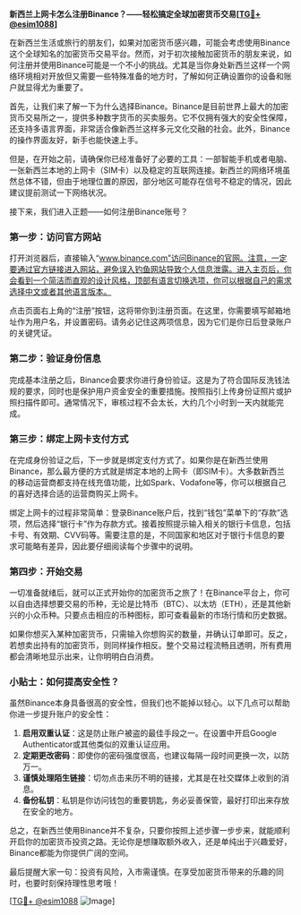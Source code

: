 **新西兰上网卡怎么注册Binance？——轻松搞定全球加密货币交易[[TG💪+ @esim1088](https://t.me/s/esim1088)]**

在新西兰生活或旅行的朋友们，如果对加密货币感兴趣，可能会考虑使用Binance这个全球知名的加密货币交易平台。然而，对于初次接触加密货币的朋友来说，如何注册并使用Binance可能是一个不小的挑战。尤其是当你身处新西兰这样一个网络环境相对开放但又需要一些特殊准备的地方时，了解如何正确设置你的设备和账户就显得尤为重要了。

首先，让我们来了解一下为什么选择Binance。Binance是目前世界上最大的加密货币交易所之一，提供多种数字货币的买卖服务。它不仅拥有强大的安全性保障，还支持多语言界面，非常适合像新西兰这样多元文化交融的社会。此外，Binance的操作界面友好，新手也能快速上手。

但是，在开始之前，请确保你已经准备好了必要的工具：一部智能手机或者电脑、一张新西兰本地的上网卡（SIM卡）以及稳定的互联网连接。新西兰的网络环境虽然总体不错，但由于地理位置的原因，部分地区可能存在信号不稳定的情况，因此建议提前测试一下网络状况。

接下来，我们进入正题——如何注册Binance账号？

### 第一步：访问官方网站

打开浏览器后，直接输入“www.binance.com”访问Binance的官网。注意，一定要通过官方链接进入网站，避免误入钓鱼网站导致个人信息泄露。进入主页后，你会看到一个简洁而直观的设计风格，顶部有语言切换选项，你可以根据自己的需求选择中文或者其他语言版本。

点击页面右上角的“注册”按钮，这将带你到注册页面。在这里，你需要填写邮箱地址作为用户名，并设置密码。请务必记住这两项信息，因为它们是你日后登录账户的关键凭证。

### 第二步：验证身份信息

完成基本注册之后，Binance会要求你进行身份验证。这是为了符合国际反洗钱法规的要求，同时也是保护用户资金安全的重要措施。按照指引上传身份证照片或护照扫描件即可。通常情况下，审核过程不会太长，大约几个小时到一天内就能完成。

### 第三步：绑定上网卡支付方式

在完成身份验证之后，下一步就是绑定支付方式了。如果你是在新西兰使用Binance，那么最方便的方式就是绑定本地的上网卡（即SIM卡）。大多数新西兰的移动运营商都支持在线充值功能，比如Spark、Vodafone等，你可以根据自己的喜好选择合适的运营商购买上网卡。

绑定上网卡的过程非常简单：登录Binance账户后，找到“钱包”菜单下的“存款”选项，然后选择“银行卡”作为存款方式。接着按照提示输入相关的银行卡信息，包括卡号、有效期、CVV码等。需要注意的是，不同国家和地区对于银行卡信息的要求可能略有差异，因此要仔细阅读每个步骤中的说明。

### 第四步：开始交易

一切准备就绪后，就可以正式开始你的加密货币之旅了！在Binance平台上，你可以自由选择想要交易的币种，无论是比特币（BTC）、以太坊（ETH），还是其他新兴的小众币种。只要点击相应的币种图标，即可查看最新的市场行情和历史数据。

如果你想买入某种加密货币，只需输入你想购买的数量，并确认订单即可。反之，若想卖出持有的加密货币，则同样操作相反。整个交易过程流畅且透明，所有费用都会清晰地显示出来，让你明明白白消费。

### 小贴士：如何提高安全性？

虽然Binance本身具备很高的安全性，但我们也不能掉以轻心。以下几点可以帮助你进一步提升账户的安全性：

1. **启用双重认证**：这是防止账户被盗的最佳手段之一。在设置中开启Google Authenticator或其他类似的双重认证应用。
2. **定期更改密码**：即使你的密码强度很高，也建议每隔一段时间更换一次，以防万一。
3. **谨慎处理陌生链接**：切勿点击来历不明的链接，尤其是在社交媒体上收到的消息。
4. **备份私钥**：私钥是你访问钱包的重要钥匙，务必妥善保管，最好打印出来存放在安全的地方。

总之，在新西兰使用Binance并不复杂，只要你按照上述步骤一步步来，就能顺利开启你的加密货币投资之路。无论你是想赚取额外收入，还是单纯出于兴趣爱好，Binance都能为你提供广阔的空间。

最后提醒大家一句：投资有风险，入市需谨慎。在享受加密货币带来的乐趣的同时，也要时刻保持理性思考哦！

[[TG💪+ @esim1088](https://t.me/s/esim1088) ![Image](https://i.postimg.cc/4NQfJmqS/Snipaste-2025-05-13-00-14-12.png)]